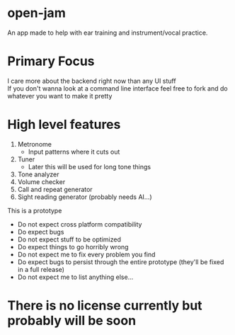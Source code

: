 # open-jam
An app made to help with ear training and instrument/vocal practice. 

# Primary Focus
I care more about the backend right now than any UI stuff  
If you don't wanna look at a command line interface feel free to fork and do 
whatever you want to make it pretty

# High level features
1. Metronome
    - Input patterns where it cuts out
2. Tuner
    - Later this will be used for long tone things
3. Tone analyzer
4. Volume checker
5. Call and repeat generator
6. Sight reading generator (probably needs AI...)



This is a prototype
- Do not expect cross platform compatibility
- Do expect bugs
- Do not expect stuff to be optimized
- Do expect things to go horribly wrong
- Do not expect me to fix every problem you find
- Do expect bugs to persist through the entire prototype (they'll be fixed in a full release)
- Do not expect me to list anything else...


# There is no license currently but probably will be soon